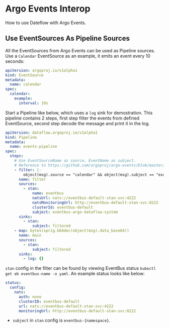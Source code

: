 # Argo Events Interop

How to use Dateflow with Argo Events.

## Use EventSources As Pipeline Sources

All the EventSources from Argo Events can be used as Pipeline sources. Use a
`Calendar` EventSource as an example, it emits an event every 10 seconds:

```yaml
apiVersion: argoproj.io/v1alpha1
kind: EventSource
metadata:
  name: calendar
spec:
  calendar:
    example:
      interval: 10s
```

Start a Pipeline like below, which uses a `log` sink for demostration. This
pipeline contains 2 steps, first step filter the events from defined
EventSource, second step decode the message and print it in the log.

```yaml
apiVersion: dataflow.argoproj.io/v1alpha1
kind: Pipeline
metadata:
  name: events-pipeline
spec:
  steps:
    # Use EventSourceName as source, EventName as subject.
    # Reference to https://github.com/argoproj/argo-events/blob/master/docs/eventsources/naming.md for EventSource naming detail.
    - filter: |-
        object(msg).source == "calendar" && object(msg).subject == "example"
      name: filter
      sources:
        - stan:
            name: eventbus
            natsUrl: nats://eventbus-default-stan-svc:4222
            natsMonitoringUrl: http://eventbus-default-stan-svc:8222
            clusterId: eventbus-default
            subject: eventbus-argo-dataflow-system
      sinks:
        - stan:
            subject: filtered
    - map: bytes(sprig.b64dec(object(msg).data_base64))
      name: main
      sources:
        - stan:
            subject: filtered
      sinks:
        - log: {}
```

`stan` config in the filter can be found by viewing EventBus status
`kubectl get eb eventbus-name -o yaml`. An example status looks like below:

```yaml
status:
  config:
    nats:
      auth: none
      clusterID: eventbus-default
      url: nats://eventbus-default-stan-svc:4222
      monitoringUrl: http://eventbus-default-stan-svc:8222
```

- `subject` in `stan` config is `eventbus-{namespace}`.
